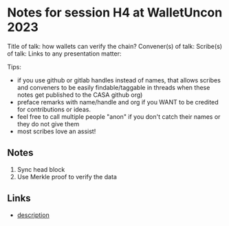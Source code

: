 # Notes for session H4 at WalletUncon 2023

Title of talk: how wallets can verify the chain?
Convener(s) of talk:
Scribe(s) of talk:
Links to any presentation matter:

Tips:
- if you use github or gitlab handles instead of names, that allows scribes and conveners to be easily findable/taggable in threads when these notes get published to the CASA github org)
- preface remarks with name/handle and org if you WANT to be credited for contributions or ideas. 
- feel free to call multiple people "anon" if you don't catch their names or they do not give them
- most scribes love an assist!

## Notes

1. Sync head block 
2. Use Merkle proof to verify the data


## Links

- [description](https://example.com)